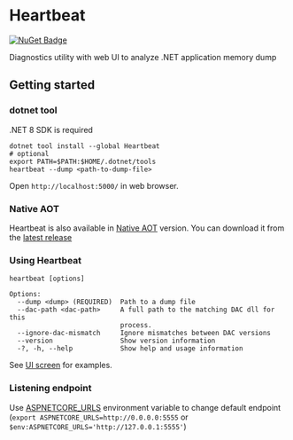 # Heartbeat
[![NuGet Badge](https://buildstats.info/nuget/heartbeat?includePreReleases=true&dWidth=0)](https://www.nuget.org/packages/Heartbeat/)

Diagnostics utility with web UI to analyze .NET application memory dump

## Getting started

### dotnet tool

.NET 8 SDK is required

```shell
dotnet tool install --global Heartbeat
# optional
export PATH=$PATH:$HOME/.dotnet/tools
heartbeat --dump <path-to-dump-file>
```
Open `http://localhost:5000/` in web browser.

### Native AOT
Heartbeat is also available in [Native AOT](https://learn.microsoft.com/en-us/dotnet/core/deploying/native-aot/) version. You can download it from the [latest release](https://github.com/Ne4to/Heartbeat/releases/latest)

<!---
TODO: update description
## Summary

The purpose of the Heartbeat is finding runtime issues of .NET application in the production environment such as spontaneous high memory / CPU usage, high latency and so on.
Usually such situations occur unpredictable and after that there is not enough information to find the cause.
The detailed information is required to find the cause, but it is impossible to collect detailed information about running processes all the time, collecting such data consumes huge resources.
The collected data needs to be interpreted, it is long and not always straightforward process that could be automated.

## Overview
The system consists of three major parts: Monitor, Data Collector and Issue Finder:

Monitor example:
- CPU usage;
- RAM usage;
- Performance counter;
- I/O latency;
- Events from application code;
- Timers from application code.

Data Collector example:
- Full Memory Dump;
- Record ETW events;
- Record network events;
- Attach .NET invasive debugger and collect .NET specific information (ClrMd).

Issue Finder example:
- Find a place with huge memory allocation;
- Find hot stack traces;
- Find hung System.Threading.Tasks.Task objects;
- Find System.Threading.Tasks.Task state.
-->
### Using Heartbeat

```
heartbeat [options]

Options:
  --dump <dump> (REQUIRED)  Path to a dump file
  --dac-path <dac-path>     A full path to the matching DAC dll for this
                            process.
  --ignore-dac-mismatch     Ignore mismatches between DAC versions
  --version                 Show version information
  -?, -h, --help            Show help and usage information
```

See [UI screen](https://github.com/Ne4to/Heartbeat/tree/master/assets) for examples.

### Listening endpoint

Use [ASPNETCORE_URLS](https://learn.microsoft.com/en-us/aspnet/core/fundamentals/servers/kestrel/endpoints?view=aspnetcore-8.0) environment variable to change default endpoint (`export ASPNETCORE_URLS=http://0.0.0.0:5555` or `$env:ASPNETCORE_URLS='http://127.0.0.1:5555'`)
